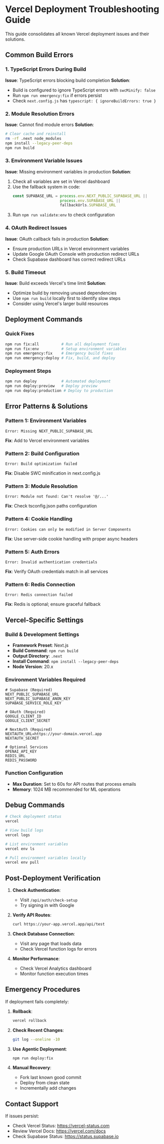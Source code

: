 # Vercel Deployment Troubleshooting Guide

This guide consolidates all known Vercel deployment issues and their solutions.

## Common Build Errors

### 1. TypeScript Errors During Build
**Issue**: TypeScript errors blocking build completion
**Solution**: 
- Build is configured to ignore TypeScript errors with `swcMinify: false`
- Run `npm run emergency:fix` if errors persist
- Check `next.config.js` has `typescript: { ignoreBuildErrors: true }`

### 2. Module Resolution Errors
**Issue**: Cannot find module errors
**Solution**:
```bash
# Clear cache and reinstall
rm -rf .next node_modules
npm install --legacy-peer-deps
npm run build
```

### 3. Environment Variable Issues
**Issue**: Missing environment variables in production
**Solution**:
1. Check all variables are set in Vercel dashboard
2. Use the fallback system in code:
   ```typescript
   const SUPABASE_URL = process.env.NEXT_PUBLIC_SUPABASE_URL || 
                        process.env.SUPABASE_URL || 
                        fallbackUrls.SUPABASE_URL
   ```
3. Run `npm run validate:env` to check configuration

### 4. OAuth Redirect Issues
**Issue**: OAuth callback fails in production
**Solution**:
- Ensure production URLs in Vercel environment variables
- Update Google OAuth Console with production redirect URLs
- Check Supabase dashboard has correct redirect URLs

### 5. Build Timeout
**Issue**: Build exceeds Vercel's time limit
**Solution**:
- Optimize build by removing unused dependencies
- Use `npm run build` locally first to identify slow steps
- Consider using Vercel's larger build resources

## Deployment Commands

### Quick Fixes
```bash
npm run fix:all          # Run all deployment fixes
npm run fix:env          # Setup environment variables
npm run emergency:fix    # Emergency build fixes
npm run emergency:deploy # Fix, build, and deploy
```

### Deployment Steps
```bash
npm run deploy           # Automated deployment
npm run deploy:preview   # Deploy preview
npm run deploy:production # Deploy to production
```

## Error Patterns & Solutions

### Pattern 1: Environment Variables
```
Error: Missing NEXT_PUBLIC_SUPABASE_URL
```
**Fix**: Add to Vercel environment variables

### Pattern 2: Build Configuration
```
Error: Build optimization failed
```
**Fix**: Disable SWC minification in next.config.js

### Pattern 3: Module Resolution
```
Error: Module not found: Can't resolve '@/...'
```
**Fix**: Check tsconfig.json paths configuration

### Pattern 4: Cookie Handling
```
Error: Cookies can only be modified in Server Components
```
**Fix**: Use server-side cookie handling with proper async headers

### Pattern 5: Auth Errors
```
Error: Invalid authentication credentials
```
**Fix**: Verify OAuth credentials match in all services

### Pattern 6: Redis Connection
```
Error: Redis connection failed
```
**Fix**: Redis is optional; ensure graceful fallback

## Vercel-Specific Settings

### Build & Development Settings
- **Framework Preset**: Next.js
- **Build Command**: `npm run build`
- **Output Directory**: `.next`
- **Install Command**: `npm install --legacy-peer-deps`
- **Node Version**: 20.x

### Environment Variables Required
```
# Supabase (Required)
NEXT_PUBLIC_SUPABASE_URL
NEXT_PUBLIC_SUPABASE_ANON_KEY
SUPABASE_SERVICE_ROLE_KEY

# OAuth (Required)
GOOGLE_CLIENT_ID
GOOGLE_CLIENT_SECRET

# NextAuth (Required)
NEXTAUTH_URL=https://your-domain.vercel.app
NEXTAUTH_SECRET

# Optional Services
OPENAI_API_KEY
REDIS_URL
REDIS_PASSWORD
```

### Function Configuration
- **Max Duration**: Set to 60s for API routes that process emails
- **Memory**: 1024 MB recommended for ML operations

## Debug Commands

```bash
# Check deployment status
vercel

# View build logs
vercel logs

# List environment variables
vercel env ls

# Pull environment variables locally
vercel env pull
```

## Post-Deployment Verification

1. **Check Authentication**:
   - Visit `/api/auth/check-setup`
   - Try signing in with Google

2. **Verify API Routes**:
   ```bash
   curl https://your-app.vercel.app/api/test
   ```

3. **Check Database Connection**:
   - Visit any page that loads data
   - Check Vercel function logs for errors

4. **Monitor Performance**:
   - Check Vercel Analytics dashboard
   - Monitor function execution times

## Emergency Procedures

If deployment fails completely:

1. **Rollback**:
   ```bash
   vercel rollback
   ```

2. **Check Recent Changes**:
   ```bash
   git log --oneline -10
   ```

3. **Use Agentic Deployment**:
   ```bash
   npm run deploy:fix
   ```

4. **Manual Recovery**:
   - Fork last known good commit
   - Deploy from clean state
   - Incrementally add changes

## Contact Support

If issues persist:
- Check Vercel Status: https://vercel-status.com
- Review Vercel Docs: https://vercel.com/docs
- Check Supabase Status: https://status.supabase.io